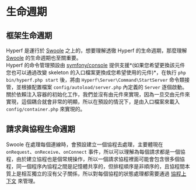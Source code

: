 # 生命週期

## 框架生命週期

Hyperf 是運行於 [Swoole](http://github.com/swoole/swoole-src) 之上的，想要理解透徹 Hyperf 的生命週期，那麼理解 [Swoole](http://github.com/swoole/swoole-src) 的生命週期也至關重要。   
Hyperf 的命令管理預設由 [symfony/console](https://github.com/symfony/console) 提供支援*(如果您希望更換該元件您也可以通過改變 skeleton 的入口檔案更換成您希望使用的元件)*，在執行 `php bin/hyperf.php start` 後，將由 `Hyperf\Server\Command\StartServer` 命令類接管，並根據配置檔案 `config/autoload/server.php` 內定義的 `Server` 逐個啟動。   
關於依賴注入容器的初始化工作，我們並沒有由元件來實現，因為一旦交由元件來實現，這個耦合就會非常的明顯，所以在預設的情況下，是由入口檔案來載入 `config/container.php` 來實現的。

## 請求與協程生命週期

Swoole 在處理每個連線時，會預設建立一個協程去處理，主要體現在 `onRequest`、`onReceive`、`onConnect` 事件，所以可以理解為每個請求都是一個協程，由於建立協程也是個常規操作，所以一個請求協程裡面可能會包含很多個協程，同一個程序內協程之間是記憶體共享的，但排程順序是非順序的，且協程間本質上是相互獨立的沒有父子關係，所以對每個協程的狀態處理都需要通過 [協程上下文](zh-tw/coroutine.md#協程上下文) 來管理。   

